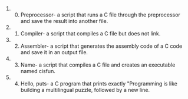 1. 0. Preprocessor- a script that runs a C file through the preprocessor and save the result into another file.
2. 1. Compiler-  a script that compiles a C file but does not link.
3. 2. Assembler- a script that generates the assembly code of a C code and save it in an output file.
4. 3. Name-  a script that compiles a C file and creates an executable named cisfun.
5. 4. Hello, puts-  a C program that prints exactly "Programming is like building a multilingual puzzle, followed by a new line.
